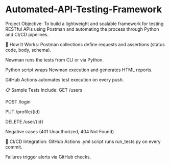 # Automated-API-Testing-Framework
Project Objective:
To build a lightweight and scalable framework for testing RESTful APIs using Postman and automating the process through Python and CI/CD pipelines.

🚀 How It Works:
Postman collections define requests and assertions (status code, body, schema).

Newman runs the tests from CLI or via Python.

Python script wraps Newman execution and generates HTML reports.

GitHub Actions automates test execution on every push.

📋 Sample Tests Include:
GET /users

POST /login

PUT /profile/{id}

DELETE /user/{id}

Negative cases (401 Unauthorized, 404 Not Found)

🧪 CI/CD Integration:
GitHub Actions .yml script runs run_tests.py on every commit.

Failures trigger alerts via GitHub checks.
